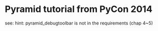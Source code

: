 # Pyramid tutorial from PyCon 2014
see: 
hint: pyramid_debugtoolbar is not in the requirements (chap 4~5)


